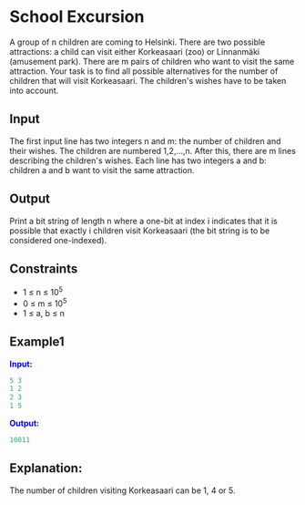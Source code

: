 # School Excursion 

A group of n children are coming to Helsinki. There are two possible attractions: a child can visit either Korkeasaari (zoo) or Linnanmäki (amusement park).
There are m pairs of children who want to visit the same attraction. Your task is to find all possible alternatives for the number of children that will visit Korkeasaari. The children's wishes have to be taken into account.

## Input

The first input line has two integers n and m: the number of children and their wishes. The children are numbered 1,2,&hellip;,n.
After this, there are m lines describing the children's wishes. Each line has two integers a and b: children a and b want to visit the same attraction.

## Output

Print a bit string of length n where a one-bit at index i indicates that it is possible that exactly i children visit Korkeasaari (the bit string is to be considered one-indexed).

## Constraints

* 1 &le; n &le; 10<sup>5</sup>
* 0 &le; m &le; 10<sup>5</sup>
* 1 &le; a, b &le; n

## Example1
<font color="blue">**Input:**</font>
```c++
5 3
1 2
2 3
1 5
```
<font color="blue">**Output:**</font>
```c++
10011
```   

## Explanation:

The number of children visiting Korkeasaari can be 1, 4 or 5.
